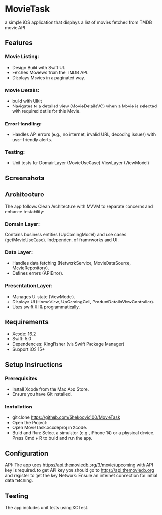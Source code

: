 # MovieTask
a simple iOS application that displays a list of movies fetched from TMDB movie API 

## Features


### Movie Listing:

- Design Build with Swift UI.
- Fetches Moviews from the TMDB API.
- Displays Movies in a paginated way.



### Movie Details:

- build with UIkit
- Navigates to a detailed view (MovieDetailsVC) when a Movie is selected with required detils for this Movie.


### Error Handling:

- Handles API errors (e.g., no internet, invalid URL, decoding issues) with user-friendly alerts.


### Testing:

- Unit tests for DomainLayer (MovieUseCase) ViewLayer (ViewModel)

## Screenshots     




## Architecture

The app follows Clean Architecture with MVVM to separate concerns and enhance testability:

### Domain Layer:

Contains business entities (UpComingModel) and use cases (getMovieUseCase).
Independent of frameworks and UI.

### Data Layer:

- Handles data fetching (NetworkService, MovieDataSource, MovieRepository).
- Defines errors (APIError).

### Presentation Layer:

- Manages UI state (ViewModel).
- Displays UI (HomeView, UpComingCell, ProductDetailsViewController).
- Uses swift UI & programmatically.


## Requirements

- Xcode: 16.2
- Swift: 5.0
- Dependencies: KingFisher (via Swift Package Manager)
- Support iOS 15+

## Setup Instructions

### Prerequisites

 - Install Xcode from the Mac App Store.
 - Ensure you have Git installed.

### Installation

- git clone https://github.com/Shekoovic100/MovieTask
- Open the Project:
- Open MovieTask.xcodeproj in Xcode.
- Build and Run:
Select a simulator (e.g., iPhone 14) or a physical device.
Press Cmd + R to build and run the app.


## Configuration

API: The app uses https://api.themoviedb.org/3/movie/upcoming with API key is required.
to get API key you should go to https://api.themoviedb.org and register to get the key 
Network: Ensure an internet connection for initial data fetching. 

## Testing

The app includes unit tests using XCTest.
